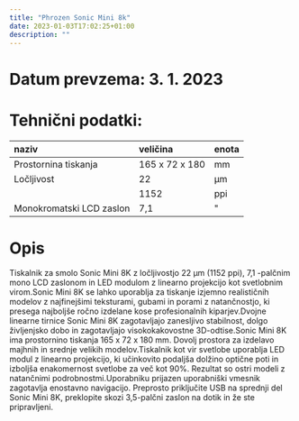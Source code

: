 ```yaml
---
title: "Phrozen Sonic Mini 8k"
date: 2023-01-03T17:02:25+01:00
description: ""
---
```

# Datum prevzema: 3. 1. 2023
# Tehnični podatki:
| naziv | veličina | enota |
| :-- | :-- | :-- |
| Prostornina tiskanja | 165 x 72 x 180 | mm |
| Ločljivost | 22 | µm |
|  | 1152 | ppi |
| Monokromatski LCD zaslon | 7,1 | " | 
# Opis
Tiskalnik za smolo Sonic Mini 8K z ločljivostjo 22 µm (1152 ppi), 7,1 -palčnim mono LCD zaslonom in LED modulom z linearno projekcijo kot svetlobnim virom.Sonic Mini 8K se lahko uporablja za tiskanje izjemno realističnih modelov z najfinejšimi teksturami, gubami in porami z natančnostjo, ki presega najboljše ročno izdelane kose profesionalnih kiparjev.Dvojne linearne tirnice Sonic Mini 8K zagotavljajo zanesljivo stabilnost, dolgo življenjsko dobo in zagotavljajo visokokakovostne 3D-odtise.Sonic Mini 8K ima prostornino tiskanja 165 x 72 x 180 mm. Dovolj prostora za izdelavo majhnih in srednje velikih modelov.Tiskalnik kot vir svetlobe uporablja LED modul z linearno projekcijo, ki učinkovito podaljša dolžino optične poti in izboljša enakomernost svetlobe za več kot 90%. Rezultat so ostri modeli z natančnimi podrobnostmi.Uporabniku prijazen uporabniški vmesnik zagotavlja enostavno navigacijo. Preprosto priključite USB na sprednji del Sonic Mini 8K, preklopite skozi 3,5-palčni zaslon na dotik in že ste pripravljeni.